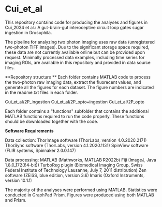 # Cui_et_al
This repository contains code for producing the analyses and figures in Cui_2024 et al.: A gut-brain-gut interoceptive circuit loop gates sugar ingestion in Drosophila. 

The pipeline for analyzing two photon imaging uses raw data (unregistered two-photon TIFF images). Due to the significant storage space required, these data are not currently available online but can be provided upon request. Minimally processed data examples, including time series for imaging ROIs, are available in this repository and provided in data source files. 

**Repository structure **
Each folder contains MATLAB code to process the two-photon raw imaging data, extract the fluorecent values, and generate all the figures for each dataset. The figure numbers are indicated in the readme.txt files in each folder. 

Cui_et_al/2P_ingestion
Cui_et_al/2P_opto+ingestion
Cui_et_al/2P_opto

Each folder contains a "functions" subfolder that contains the additional MATLAB functions required to run the code properly. These functions should be downloaded together with the code. 

**Software Requirements**

Data collection: 
ThorImage software (ThorLabs, version 4.0.2020.2171)
ThorSync software (ThorLabs, version 4.1.2020.1131)
SpinView software (FLIR systems, Spinnaker 2.0.0.147)

Data processing:
MATLAB (Mathworks, MATLAB R2022b)
Fiji (ImageJ, Java 1.8.0_172(64-bit))
TurboReg plugin (Biomedical Imaging Group, Swiss Federal Institute of Technology Lausanne, July 7, 2011 distribution)
Zen software (ZEISS, blue edition, version 3.6)
Imaris (Oxford Instruments, version 10.1.1)

The majority of the analyses were performed using MATLAB. 
Statistics were conducted in GraphPad Prism. Figures were produced using both MATLAB and Prism. 



